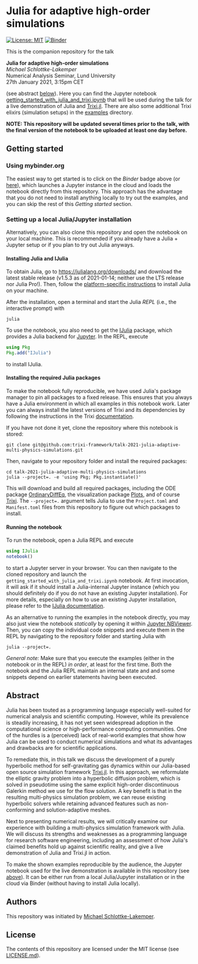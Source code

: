 # Julia for adaptive high-order simulations

[![License: MIT](https://img.shields.io/badge/License-MIT-success.svg)](https://opensource.org/licenses/MIT)
[![Binder](https://mybinder.org/badge_logo.svg)](https://mybinder.org/v2/gh/trixi-framework/talk-2021-julia-adaptive-multi-physics-simulations/main?filepath=getting_started_with_julia_and_trixi.ipynb)

This is the companion repository for the talk

**Julia for adaptive high-order simulations**  
*Michael Schlottke-Lakemper*  
Numerical Analysis Seminar, Lund University  
27th January 2021, 3:15pm CET

(see abstract [below](#abstract)). Here you can find the Jupyter notebook
[getting_started_with_julia_and_trixi.ipynb](getting_started_with_julia_and_trixi.ipynb)
that will be used during the talk for a live demonstration of Julia and
[Trixi.jl](https://github.com/trixi-framework/Trixi.jl). There are also some additional
Trixi elixirs (simulation setups) in the [examples](examples/) directory.

**NOTE: This repository will be updated several times prior to the talk, with the
final version of the notebook to be uploaded at least one day before.**

## Getting started

### Using mybinder.org
The easiest way to get started is to click on the *Binder* badge above (or
[here](https://mybinder.org/v2/gh/trixi-framework/talk-2021-julia-adaptive-multi-physics-simulations/main?filepath=getting_started_with_julia_and_trixi.ipynb)),
which launches a Jupyter instance in the cloud and loads the notebook
directly from this repository. This approach has the advantage that you do not
need to install anything locally to try out the examples, and you can skip the
rest of this *Getting started* section.

### Setting up a local Julia/Jupyter installation
Alternatively, you can also clone this repository and open the notebook on your
local machine. This is recommended if you already have a Julia + Jupyter setup
or if you plan to try out Julia anyways.

#### Installing Julia and IJulia
To obtain Julia, go to https://julialang.org/downloads/ and download the latest
stable release (v1.5.3 as of 2021-01-14; neither use the LTS release nor Julia Pro!).
Then, follow the
[platform-specific instructions](https://julialang.org/downloads/platform/)
to install Julia on your machine.

After the installation, open a terminal and start the Julia *REPL*
(i.e., the interactive prompt) with
```shell
julia
```
To use the notebook, you also need to get the
[IJulia](https://github.com/JuliaLang/IJulia.jl) package, which provides a Julia
backend for [Jupyter](https://jupyter.org). In the REPL, execute
```julia
using Pkg
Pkg.add("IJulia")
```
to install IJulia.

#### Installing the required Julia packages
To make the notebook fully reproducible, we have used Julia's package manager
to pin all packages to a fixed release. This ensures that you always have a
Julia environment in which all examples in this notebook work. Later you can
always install the latest versions of Trixi and its dependencies by following
the instructions in the Trixi
[documentation](https://trixi-framework.github.io/Trixi.jl/stable/).

If you have not done it yet, clone the repository where this notebook is stored:
```shell
git clone git@github.com:trixi-framework/talk-2021-julia-adaptive-multi-physics-simulations.git
```
Then, navigate to your repository folder and install the required packages:
```shell
cd talk-2021-julia-adaptive-multi-physics-simulations
julia --project=. -e 'using Pkg; Pkg.instantiate()'
```
This will download and build all required packages, including the ODE package
[OrdinaryDiffEq](https://github.com/SciML/OrdinaryDiffEq.jl), the visualization
package [Plots](https://github.com/JuliaPlots/Plots.jl), and of course
[Trixi](https://github.com/trixi-framework/Trixi.jl).
The `--project=.` argument tells Julia to use the `Project.toml`
and `Manifest.toml` files from this repository to figure out which packages to install.

#### Running the notebook
To run the notebook, open a Julia REPL and execute
```julia
using IJulia
notebook()
```
to start a Jupyter server in your browser. You can then navigate to the cloned
repository and launch the `getting_started_with_julia_and_trixi.ipynb` notebook.
At first invocation, it will ask if it should install a Julia-internal Jupyter
instance (which you should definitely do if you do not have an existing Jupyter
installation).
For more details, especially on how to use an existing Jupyter installation,
please refer to the [IJulia documentation](https://julialang.github.io/IJulia.jl/stable/).

As an alternative to running the examples in the notebook directly, you may
also just view the notebook *statically* by opening it within
[Jupyter NBViewer](https://nbviewer.jupyter.org/github/trixi-framework/talk-2021-julia-adaptive-multi-physics-simulations/blob/main/getting_started_with_julia_and_trixi.ipynb?flush_cache=true).
Then, you can copy the individual code snippets and execute them in the REPL by navigating to
the repository folder and starting Julia with
```shell
julia --project=.
```

*General note:* Make sure that you execute the examples (either in the notebook or in the
REPL) *in order*, at least for the first time. Both the notebook and the
Julia REPL maintain an internal state and and some snippets depend on
earlier statements having been executed.


## Abstract
Julia has been touted as a programming language especially well-suited for
numerical analysis and scientific computing. However, while its prevalence is
steadily increasing, it has not yet seen widespread adoption in the
computational science or high-performance computing communities. One of the
hurdles is a (perceived) lack of real-world examples that show how Julia can be
used to conduct numerical simulations and what its advantages and drawbacks are
for scientific applications.

To remediate this, in this talk we discuss the development of a purely
hyperbolic method for self-gravitating gas dynamics within our Julia-based open
source simulation framework
[Trixi.jl](https://github.com/trixi-framework/Trixi.jl). In this approach, we
reformulate
the elliptic gravity problem into a hyperbolic diffusion problem, which is
solved in pseudotime using the same explicit high-order discontinuous Galerkin
method we use for the flow solution. A key benefit is that in the resulting
multi-physics simulation problem, we can reuse existing hyperbolic solvers while
retaining advanced features such as non-conforming and solution-adaptive meshes.

Next to presenting numerical results, we will critically examine our experience
with building a multi-physics simulation framework with Julia. We will discuss
its strengths and weaknesses as a programming language for research software
engineering, including an assessment of how Julia's claimed benefits hold up
against scientific reality, and give a live demonstration of Julia and Trixi.jl
in action.

To make the shown examples reproducible by the audience, the Jupyter notebook
used for the live demonstration is available in this repository
(see [above](#getting-started)).
It can be either run from a local Julia/Jupyter installation or in the cloud via
Binder (without having to install Julia locally).

## Authors
This repository was initiated by
[Michael Schlottke-Lakemper](https://www.mi.uni-koeln.de/NumSim/schlottke-lakemper).

## License
The contents of this repository are licensed under the MIT license (see [LICENSE.md](LICENSE.md)). 
